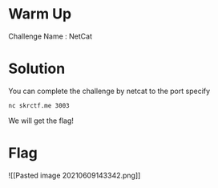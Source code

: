 # Warm Up

Challenge Name : NetCat

# Solution

You can complete the challenge by netcat to the port specify
```code
nc skrctf.me 3003
```

We will get the flag!

# Flag

![[Pasted image 20210609143342.png]]

